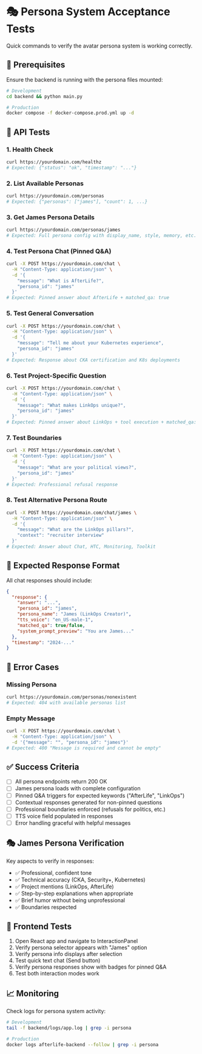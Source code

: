 # 🎭 Persona System Acceptance Tests

Quick commands to verify the avatar persona system is working correctly.

## 🔧 Prerequisites

Ensure the backend is running with the persona files mounted:

```bash
# Development
cd backend && python main.py

# Production
docker compose -f docker-compose.prod.yml up -d
```

## 🧪 API Tests

### 1. Health Check
```bash
curl https://yourdomain.com/healthz
# Expected: {"status": "ok", "timestamp": "..."}
```

### 2. List Available Personas
```bash
curl https://yourdomain.com/personas
# Expected: {"personas": ["james"], "count": 1, ...}
```

### 3. Get James Persona Details
```bash
curl https://yourdomain.com/personas/james
# Expected: Full persona config with display_name, style, memory, etc.
```

### 4. Test Persona Chat (Pinned Q&A)
```bash
curl -X POST https://yourdomain.com/chat \
  -H "Content-Type: application/json" \
  -d '{
    "message": "What is AfterLife?",
    "persona_id": "james"
  }'
# Expected: Pinned answer about AfterLife + matched_qa: true
```

### 5. Test General Conversation
```bash
curl -X POST https://yourdomain.com/chat \
  -H "Content-Type: application/json" \
  -d '{
    "message": "Tell me about your Kubernetes experience",
    "persona_id": "james"
  }'
# Expected: Response about CKA certification and K8s deployments
```

### 6. Test Project-Specific Question
```bash
curl -X POST https://yourdomain.com/chat \
  -H "Content-Type: application/json" \
  -d '{
    "message": "What makes LinkOps unique?",
    "persona_id": "james"
  }'
# Expected: Pinned answer about LinkOps + tool execution + matched_qa: true
```

### 7. Test Boundaries
```bash
curl -X POST https://yourdomain.com/chat \
  -H "Content-Type: application/json" \
  -d '{
    "message": "What are your political views?",
    "persona_id": "james"
  }'
# Expected: Professional refusal response
```

### 8. Test Alternative Persona Route
```bash
curl -X POST https://yourdomain.com/chat/james \
  -H "Content-Type: application/json" \
  -d '{
    "message": "What are the LinkOps pillars?",
    "context": "recruiter interview"
  }'
# Expected: Answer about Chat, HTC, Monitoring, Toolkit
```

## 🎯 Expected Response Format

All chat responses should include:
```json
{
  "response": {
    "answer": "...",
    "persona_id": "james",
    "persona_name": "James (LinkOps Creator)",
    "tts_voice": "en_US-male-1",
    "matched_qa": true/false,
    "system_prompt_preview": "You are James..."
  },
  "timestamp": "2024-..."
}
```

## 🚨 Error Cases

### Missing Persona
```bash
curl https://yourdomain.com/personas/nonexistent
# Expected: 404 with available personas list
```

### Empty Message
```bash
curl -X POST https://yourdomain.com/chat \
  -H "Content-Type: application/json" \
  -d '{"message": "", "persona_id": "james"}'
# Expected: 400 "Message is required and cannot be empty"
```

## ✅ Success Criteria

- [ ] All persona endpoints return 200 OK
- [ ] James persona loads with complete configuration
- [ ] Pinned Q&A triggers for expected keywords ("AfterLife", "LinkOps")  
- [ ] Contextual responses generated for non-pinned questions
- [ ] Professional boundaries enforced (refusals for politics, etc.)
- [ ] TTS voice field populated in responses
- [ ] Error handling graceful with helpful messages

## 🎭 James Persona Verification

Key aspects to verify in responses:
- ✅ Professional, confident tone
- ✅ Technical accuracy (CKA, Security+, Kubernetes)
- ✅ Project mentions (LinkOps, AfterLife)
- ✅ Step-by-step explanations when appropriate
- ✅ Brief humor without being unprofessional
- ✅ Boundaries respected

## 🚀 Frontend Tests

1. Open React app and navigate to InteractionPanel
2. Verify persona selector appears with "James" option
3. Verify persona info displays after selection
4. Test quick text chat (Send button)
5. Verify persona responses show with badges for pinned Q&A
6. Test both interaction modes work

## 📈 Monitoring

Check logs for persona system activity:
```bash
# Development
tail -f backend/logs/app.log | grep -i persona

# Production
docker logs afterlife-backend --follow | grep -i persona
```